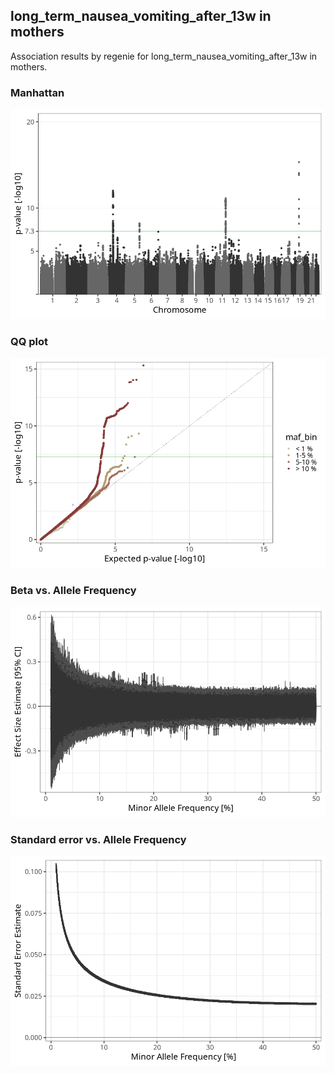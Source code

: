 ## long_term_nausea_vomiting_after_13w in mothers
Association results by regenie for long_term_nausea_vomiting_after_13w in mothers.
### Manhattan
![](figures/pop_mothers_pheno_long_term_nausea_vomiting_after_13w_mh.png)
### QQ plot
![](figures/pop_mothers_pheno_long_term_nausea_vomiting_after_13w_qq.png)
### Beta vs. Allele Frequency
![](figures/pop_mothers_pheno_long_term_nausea_vomiting_after_13w_beta_af.png)
### Standard error vs. Allele Frequency
![](figures/pop_mothers_pheno_long_term_nausea_vomiting_after_13w_se_af.png)
